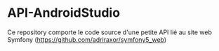 # API-AndroidStudio
Ce repository comporte le code source d'une petite API lié au site web Symfony (https://github.com/adriraxor/symfony5_web)
